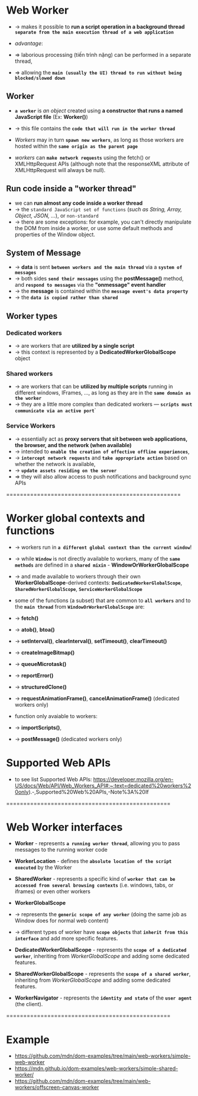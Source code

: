 
# Web Worker
* -> makes it possible to **run a script operation in a background thread** **`separate from the main execution thread of a web application`**

* _advantage_: 
* => laborious processing (tiến trình nặng) can be performed in a separate thread, 
* => allowing the **`main (usually the UI) thread to run without being blocked/slowed down`**

## Worker
* **`a worker`** is _an object_ created using **a constructor that runs a named JavaScript file** (Ex: **Worker()**) 
* -> this file contains the **`code that will run in the worker thread`**

* _Workers_ may in turn **`spawn new workers`**, as long as those workers are hosted within the **`same origin as the parent page`**

* _workers_ can **`make network requests`** using the fetch() or XMLHttpRequest APIs (although note that the responseXML attribute of XMLHttpRequest will always be null).

## Run code inside a "worker thread"
* we can **run almost any code inside a worker thread**
* -> the `standard JavaScript set of functions` (_such as String, Array, Object, JSON, ..._),  or `non-standard`
* -> there are some exceptions: for example, you can't directly manipulate the DOM from inside a worker, or use some default methods and properties of the Window object. 

## System of Message 
* -> **data** is sent **`between workers and the main thread`** via a **`system of messages`**
* -> both sides **`send their messages`** using the **postMessage()** method, and **`respond to messages`** via the **"onmessage" event handler** 
* -> the **message** is contained within the **`message event's data property`**
* -> the **`data is copied rather than shared`**

## Worker types
### Dedicated workers 
* -> are workers that are **utilized by a single script** 
* -> this context is represented by a **DedicatedWorkerGlobalScope** object

### Shared workers 
* -> are workers that can be **utilized by multiple scripts** running in different windows, IFrames, ..., as long as they are in the **`same domain as the worker`** 
* -> they are a little more complex than dedicated workers — **`scripts must communicate via an active port`**`

### Service Workers 
* -> essentially act as **proxy servers that sit between web applications, the browser, and the network (when available)**
* -> intended to **`enable the creation of effective offline experiences`**, 
* -> **`intercept network requests`** and **`take appropriate action`** based on whether the network is available, 
* -> **`update assets residing on the server`**
* => they will also allow access to push notifications and background sync APIs

===================================================
# Worker global contexts and functions
* -> workers run in **`a different global context than the current window`**! 
* -> while **`Window`** is not directly available to workers, many of the **`same methods`** are defined in a **`shared mixin`** - **WindowOrWorkerGlobalScope**
* -> and made available to workers through their own **WorkerGlobalScope**-derived contexts: 
**`DedicatedWorkerGlobalScope`**, **`SharedWorkerGlobalScope`**, **`ServiceWorkerGlobalScope`**

* some of the functions (a subset) that are common to **`all workers`** and to the **`main thread`** from **`WindowOrWorkerGlobalScope`** are:
* -> **fetch()**
* -> **atob()**, **btoa()**
* -> **setInterval()**, **clearInterval()**, **setTimeout()**, **clearTimeout()**
* -> **createImageBitmap()**
* -> **queueMicrotask()**
* -> **reportError()**
* -> **structuredClone()**
* -> **requestAnimationFrame()**, **cancelAnimationFrame()** (dedicated workers only)

* function only avaiable to workers: 
* -> **importScripts()**,
* -> **postMessage()** (dedicated workers only)

# Supported Web APIs
* to see list Supported Web APIs: https://developer.mozilla.org/en-US/docs/Web/API/Web_Workers_API#:~:text=dedicated%20workers%20only).-,Supported%20Web%20APIs,-Note%3A%20If

================================================
# Web Worker interfaces
* **Worker** - represents **`a running worker thread`**, allowing you to pass messages to the running worker code

* **WorkerLocation** - defines the **`absolute location of the script executed`** by the Worker

* **SharedWorker** - represents a specific kind of **`worker that can be accessed from several browsing contexts`** (i.e. windows, tabs, or iframes) or even other workers

* **WorkerGlobalScope**
* -> represents the **`generic scope of any worker`** (doing the same job as Window does for normal web content)
* -> different types of worker have **`scope objects`** that **`inherit from this interface`** and add more specific features.

* **DedicatedWorkerGlobalScope** - represents the **`scope of a dedicated worker`**, inheriting from _WorkerGlobalScope_ and adding some dedicated features.

* **SharedWorkerGlobalScope** - represents the **`scope of a shared worker`**, inheriting from _WorkerGlobalScope_ and adding some dedicated features.

* **WorkerNavigator** - represents the **`identity and state`** of the **`user agent`** (the client).

================================================
# Example
* https://github.com/mdn/dom-examples/tree/main/web-workers/simple-web-worker
* https://mdn.github.io/dom-examples/web-workers/simple-shared-worker/
* https://github.com/mdn/dom-examples/tree/main/web-workers/offscreen-canvas-worker 